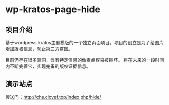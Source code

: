 # wp-kratos-page-hide
## 项目介绍
基于wordpress kratos主题模版的一个独立页面项目。项目的设立是为了给图片增加版权信息，防止第三方盗图。

目前仍存在很多漏洞，含有特定信息的像素点容易被损坏。
将在未来的一段时间内不断完善它，实现完备的版权证据信息。

## 演示站点
传送门：http://chs.clovef.top/index.php/hide/
